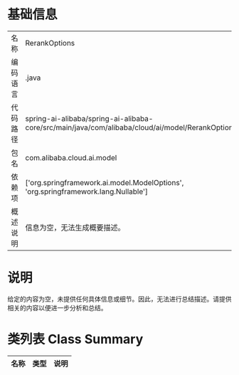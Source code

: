 # 基础信息

|      |      |
|------|------|
| 名称 | RerankOptions |
| 编码语言 | .java |
| 代码路径 | spring-ai-alibaba/spring-ai-alibaba-core/src/main/java/com/alibaba/cloud/ai/model/RerankOptions.java |
| 包名 | com.alibaba.cloud.ai.model |
| 依赖项 | ['org.springframework.ai.model.ModelOptions', 'org.springframework.lang.Nullable'] |
| 概述说明 | 信息为空，无法生成概要描述。 |

# 说明

给定的内容为空，未提供任何具体信息或细节。因此，无法进行总结描述。请提供相关的内容以便进一步分析和总结。

# 类列表 Class Summary

| 名称   | 类型  | 说明 |
|-------|------|-------------|




